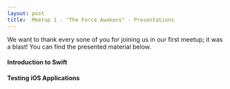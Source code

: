 ```yaml
---
layout: post
title:  Meetup 1 - "The Force Awakens" - Presentations
---
```

<script type="text/javascript">

  var presentation_1;
  var presentation_2;

  var presenter_1;
  var presenter_2;

  function initPresentation1(pres) {
    presentation_1 = pres;
    presenter_1 = new Presentz("#video-1", "460x407", "#slides-1", "460x407");
    presenter_1.init(presentation_1);
    presenter_1.changeChapter(0, 0, true, function(err) {
      if (err) {
        alert(err);
      }
    });
  }

function initPresentation2(pres) {
    presentation_2 = pres;
    presenter_2 = new Presentz("#video-2", "460x407", "#slides-2", "460x407");
    presenter_2.init(presentation_2);
    presenter_2.changeChapter(0,0, true, function(err){
        if (err) {
            alert(err);
        }
        })
}

  jQuery().ready(function() {
    jQuery.get("{{{ site.baseurl }}public/assets/presentations/Meetup-1-Presentation-1.json", function(json) {
      initPresentation1(json);
    });
    jQuery.get("{{{ site.baseurl }}public/assets/presentations/Meetup-1-Presentation-2.json", function(json) {
      initPresentation2(json);
    });
  });
</script>

We want to thank every sone of you for joining us in our first meetup; it was a blast! You can find the presented material below.

#### Introduction to Swift
<div class="clearfix">
  <div id="slides-1"></div>
  <div id="video-1"></div>
</div>

#### Testing iOS Applications
<div class="clearfix">
  <div id="slides-2"></div>
  <div id="video-2"></div>
</div>
